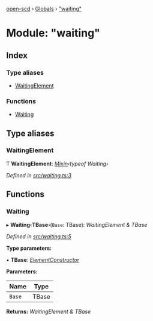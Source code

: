 [open-scd](../README.md) › [Globals](../globals.md) › ["waiting"](_waiting_.md)

# Module: "waiting"

## Index

### Type aliases

* [WaitingElement](_waiting_.md#waitingelement)

### Functions

* [Waiting](_waiting_.md#waiting)

## Type aliases

###  WaitingElement

Ƭ **WaitingElement**: *[Mixin](_foundation_.md#mixin)‹typeof Waiting›*

*Defined in [src/waiting.ts:3](https://github.com/openscd/open-scd/blob/a0d6da1/src/waiting.ts#L3)*

## Functions

###  Waiting

▸ **Waiting**‹**TBase**›(`Base`: TBase): *WaitingElement & TBase*

*Defined in [src/waiting.ts:5](https://github.com/openscd/open-scd/blob/a0d6da1/src/waiting.ts#L5)*

**Type parameters:**

▪ **TBase**: *[ElementConstructor](_foundation_.md#elementconstructor)*

**Parameters:**

Name | Type |
------ | ------ |
`Base` | TBase |

**Returns:** *WaitingElement & TBase*
